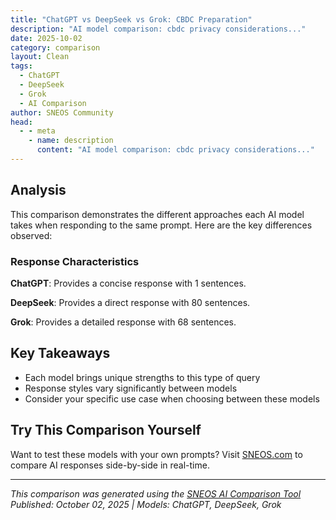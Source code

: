 ```yaml
---
title: "ChatGPT vs DeepSeek vs Grok: CBDC Preparation"
description: "AI model comparison: cbdc privacy considerations..."
date: 2025-10-02
category: comparison
layout: Clean
tags:
  - ChatGPT
  - DeepSeek
  - Grok
  - AI Comparison
author: SNEOS Community
head:
  - - meta
    - name: description
      content: "AI model comparison: cbdc privacy considerations..."
---
```


<ChatComparison
  title="ChatGPT vs DeepSeek vs Grok: CBDC Preparation"
  prompt="cbdc privacy considerations"
  :responses='{
    "ChatGPT": "Error calling OpenAI API.",
    "DeepSeek": "Of course. Central Bank Digital Currencies (CBDCs) represent a fundamental shift in the monetary system, and privacy is arguably the most critical and debated consideration surrounding their design and implementation.\n\nHere\u2019s a detailed breakdown of CBDC privacy considerations, covering the core dilemma, different design models, risks, and potential solutions.\n\n### The Core Privacy Dilemma of CBDCs\n\nThe central tension is between two competing public goods:\n\n1.  **Individual Privacy:** The right to have one\u0027s financial transactions remain confidential, a cornerstone of a free society.\n2.  **Public Policy Objectives:** The state\u0027s legitimate interests in preventing illicit activities (money laundering, terrorism financing, tax evasion) and ensuring the stability and efficiency of the financial system.\n\nCash is the benchmark for privacy: it is anonymous, peer-to-peer, and leaves no centralized digital trail. A CBDC, by its digital nature, inherently creates data. The key question is: **Who can see this data and under what circumstances?**\n\n---\n\n### Privacy Models in CBDC Design\n\nThe level of privacy is not a binary choice but a spectrum, heavily influenced by the CBDC\u0027s architecture.\n\n#### 1. Wholesale CBDC (Limited Privacy Impact)\n*   **What it is:** A digital currency for use only by financial institutions (e.g., for interbank settlements).\n*   **Privacy Consideration:** This does not directly impact the general public\u0027s privacy, as it operates behind the scenes. The privacy concerns are similar to those in today\u0027s interbank systems.\n\n#### 2. Retail CBDC (The Main Privacy Arena)\nThis is for use by the general public and businesses. Its design can take several forms:\n\n| Model | Description | Privacy Implications |\n| :--- | :--- | :--- |\n| **Account-Based (Direct)** | Individuals and businesses hold accounts directly with the central bank. | **Highest Privacy Risk.** The central bank becomes a monolithic repository of all transaction data. It could see every purchase, payment, and transfer, creating an unprecedented financial surveillance tool. |\n| **Token-Based (Digital Cash Analogy)** | The CBDC is a digital token, like a banknote, stored in a digital wallet. Verification focuses on the token\u0027s authenticity, not the holder\u0027s identity. | **Higher Privacy Potential.** Allows for varying degrees of anonymity, similar to cash. Transactions can be designed to be private between the transacting parties. However, full anonymity raises significant concerns for regulators. |\n| **Hybrid/Intermediated Model** | The most likely and widely proposed model. The central bank issues the CBDC, but private-sector intermediaries (commercial banks, payment service providers) manage the customer-facing accounts and transactions. | **Balanced but Complex.** This model distributes data. The central bank might see a pseudonymized record of all transactions for system integrity but not the real-world identities. The intermediary (your bank) would see your identity and transaction data, just as they do today. This mirrors the current two-tier banking system. |\n\n---\n\n### Key Privacy Risks and Concerns\n\n1.  **State Surveillance \u0026 \u0022Programmable Money\u0022:** A CBDC could be designed with expiry dates, spending limits, or restrictions on what it can be used for (e.g., only for groceries, not for alcohol or gambling). While this could be used for targeted welfare payments, it also gives the state immense control over individual behavior.\n2.  **Data Breaches:** A centralized database of all financial transactions is a \u0022honeypot\u0022 for hackers. A breach would be catastrophic, exposing the complete financial lives of an entire population.\n3.  **Function Creep:** Data collected for one legitimate purpose (e.g., preventing fraud) could later be used for other purposes without public consent, such as social scoring, political monitoring, or tracking dissent.\n4.  **Loss of Financial Anonymity:** Even with a hybrid model, the digital trail is far more pervasive than with cash. The ability to make a truly anonymous purchase for sensitive goods (e.g., medical services, books, donations) could disappear.\n5.  **Discrimination \u0026 Exclusion:** Transaction data could be used to profile individuals and deny them services, insurance, or credit based on their spending patterns.\n\n---\n\n### Proposed Solutions and Safeguards\n\nTo build public trust and mitigate risks, central banks and researchers are exploring several technical and legal safeguards.\n\n#### A. Technical Safeguards\n*   **Pseudonymity:** Using digital handles or tokens instead of directly linking identities to transactions at the central bank level. The intermediary bank holds the key to de-anonymize only when legally required.\n*   **Tiered Identities:** Different levels of identity verification for different transaction sizes or types. Small, everyday transactions could be near-anonymous, while larger transactions require full KYC (Know Your Customer).\n*   **Privacy-Enhancing Technologies (PETs):**\n    *   **Zero-Knowledge Proofs (ZKPs):** Allows a user to prove they have sufficient funds or meet certain criteria for a transaction without revealing their identity or account balance.\n    *   **Blind Signatures:** A cryptographic technique that could allow a central bank to issue valid digital tokens without knowing which specific tokens it issued to whom, mimicking the anonymity of physical cash.\n*   **Offline Capability:** Allowing for small, offline peer-to-peer transactions (e.g., via Bluetooth or NFC) that are only later settled on the central ledger. This is crucial for replicating cash-like privacy and ensuring functionality during power or internet outages.\n\n#### B. Legal and Governance Safeguards\n*   **Strong Legal Frameworks:** Enacting laws that explicitly prohibit the government or central bank from using CBDC data for purposes beyond those strictly defined by law (e.g., combating crime).\n*   **Data Minimization:** Designing the system to collect only the absolute minimum data necessary for it to function.\n*   **Transparency and Oversight:** Independent audits and oversight committees to monitor how the data is accessed and used.\n*   **Clear User Rights:** Giving individuals clear rights over their data, including the right to access, correct, and know who has queried their transaction history.\n\n### Conclusion\n\nThe development of a CBDC is as much a socio-political project as a technical one. **Privacy is not an optional add-on but a foundational design principle.**\n\nA successful and trusted CBDC will likely be a **hybrid model** that incorporates **strong legal privacy guarantees** and **advanced cryptographic techniques (PETs)** to create a system that is:\n*   **Private by default** for low-value, everyday transactions.\n*   **Transparent by necessity and under legal oversight** for high-value transactions to combat illicit finance.\n*   **Resilient and secure** against both state overreach and criminal hackers.\n\nThe ultimate challenge is to create a digital currency that offers the convenience and innovation of the digital age without sacrificing the fundamental financial privacy that citizens in free societies have long enjoyed.",
    "Grok": "Central Bank Digital Currencies (CBDCs) are digital forms of a country\u0027s fiat currency, issued and regulated by the central bank. While CBDCs offer numerous advantages such as financial inclusion, reduced transaction costs, and enhanced monetary policy effectiveness, privacy considerations are a critical concern for their design and implementation. Below are key privacy considerations for CBDCs:\n\n### 1. **User Anonymity vs. Traceability**\n   - **Anonymity:** Some individuals and privacy advocates argue that CBDCs should allow for a degree of anonymity similar to cash transactions, where users can transact without revealing their identity.\n   - **Traceability:** Governments and central banks often prioritize traceability to prevent illegal activities such as money laundering, tax evasion, and terrorism financing. A fully traceable CBDC could mean that every transaction is linked to an identifiable user, raising concerns about mass surveillance.\n   - **Balancing Act:** A potential middle ground could involve \u0022pseudonymity,\u0022 where users are identified by pseudonyms or wallet addresses rather than real identities, with full identity disclosure reserved for specific legal investigations.\n\n### 2. **Data Collection and Storage**\n   - Central banks or intermediaries managing CBDCs may collect vast amounts of transactional data. This includes details such as the amount, timestamp, and parties involved in transactions.\n   - **Risks:** If this data is not adequately secured, it could be vulnerable to hacks, leaks, or misuse by governments or third parties. Even with strong security, there\u2019s a risk of authoritarian regimes using this data to monitor and control citizens.\n   - **Mitigation:** Privacy-by-design principles should be embedded, such as minimizing data collection, encrypting transactions, and ensuring data is stored in a decentralized or secure manner. Users could also have control over what data is shared.\n\n### 3. **Government Surveillance**\n   - A CBDC could enable governments to monitor financial behavior in real time, potentially leading to intrusive surveillance. For instance, a government might track spending patterns to enforce policies or suppress dissent by freezing accounts or limiting transactions.\n   - **Risks:** This could erode individual freedoms and create a chilling effect, where people self-censor their financial activities out of fear of government reprisal.\n   - **Mitigation:** Clear legal frameworks and oversight mechanisms must be established to limit government access to CBDC data, ensuring it is only used for legitimate purposes (e.g., combating crime) and not for political oppression.\n\n### 4. **Intermediaries and Third-Party Involvement**\n   - In many CBDC models, commercial banks or other financial institutions act as intermediaries, managing user wallets or facilitating transactions. These entities may have access to user data, raising additional privacy concerns.\n   - **Risks:** Third parties might misuse data for commercial purposes (e.g., targeted advertising) or fail to secure it properly.\n   - **Mitigation:** Strong regulations and data protection laws (like GDPR in the EU) can help limit the misuse of data by intermediaries. Users could also have the option to interact directly with the central bank to reduce third-party involvement.\n\n### 5. **Programmable Money and Behavioral Control**\n   - CBDCs can be designed as \u0022programmable money,\u0022 meaning transactions can be coded with specific rules (e.g., funds can only be spent on certain goods or within a timeframe). While this can be useful for policy implementation (e.g., stimulus payments), it raises privacy and autonomy concerns.\n   - **Risks:** Governments or central banks could use programmability to influence or control user behavior, such as restricting purchases of certain items or enforcing social credit systems.\n   - **Mitigation:** Transparency in the use of programmable features and public consent for such restrictions are essential to prevent abuse.\n\n### 6. **Cross-Border Privacy Issues**\n   - CBDCs may facilitate international transactions, but data sharing across borders can complicate privacy protections. Different countries have varying data protection laws, and user data could be exposed to jurisdictions with weaker safeguards.\n   - **Risks:** Users might lose control over their data when it is shared internationally, and foreign governments or entities could access sensitive financial information.\n   - **Mitigation:** International agreements on data protection and standardized privacy protocols for cross-border CBDC transactions can help address these risks.\n\n### 7. **Technological Privacy Features**\n   - CBDC systems can incorporate privacy-enhancing technologies (PETs) to protect user data. Examples include:\n     - **Zero-Knowledge Proofs (ZKPs):** These allow transactions to be verified without revealing the underlying details (e.g., the amount or parties involved).\n     - **Homomorphic Encryption:** Enables computation on encrypted data without decrypting it, ensuring privacy during processing.\n     - **Decentralized Identity:** Allows users to control their identity and share only necessary information.\n   - **Challenges:** Implementing these technologies can be complex and may conflict with regulatory requirements for traceability. Additionally, they might slow down transaction processing or increase costs.\n\n### 8. **Public Trust and Acceptance**\n   - Privacy concerns can undermine public trust in CBDCs. If users believe their financial activities are under constant surveillance, they may resist adoption and prefer cash or decentralized cryptocurrencies like Bitcoin.\n   - **Mitigation:** Central banks must communicate transparently about how privacy is protected in the CBDC system and involve stakeholders in the design process to address concerns upfront.\n\n### 9. **Legal and Ethical Frameworks**\n   - The design of CBDCs must comply with existing data protection laws (e.g., GDPR in Europe, CCPA in California) and ethical standards. However, laws vary widely across jurisdictions, and some countries may lack robust privacy protections.\n   - **Risks:** Without clear legal protections, users may be exposed to arbitrary data collection or misuse.\n   - **Mitigation:** Central banks should collaborate with legal experts and privacy advocates to ensure CBDC systems align with global best practices for data protection.\n\n### Conclusion\nPrivacy considerations for CBDCs involve a delicate balance between user autonomy, regulatory requirements, and security. While CBDCs have the potential to revolutionize financial systems, their design must prioritize privacy to avoid creating a surveillance state or eroding public trust. Solutions like privacy-enhancing technologies, strong legal frameworks, and transparent governance can help mitigate risks. Central banks must engage with technologists, policymakers, and the public to address these concerns and ensure that CBDCs are both innovative and respectful of individual rights."
  }'
  published-date="11:19"
/>

## Analysis

This comparison demonstrates the different approaches each AI model takes when responding to the same prompt. Here are the key differences observed:

### Response Characteristics

**ChatGPT**: Provides a concise response with 1 sentences. 

**DeepSeek**: Provides a direct response with 80 sentences. 

**Grok**: Provides a detailed response with 68 sentences. 

## Key Takeaways

- Each model brings unique strengths to this type of query
- Response styles vary significantly between models
- Consider your specific use case when choosing between these models

## Try This Comparison Yourself

Want to test these models with your own prompts? Visit [SNEOS.com](https://sneos.com) to compare AI responses side-by-side in real-time.

---

*This comparison was generated using the [SNEOS AI Comparison Tool](https://sneos.com)*
*Published: October 02, 2025 | Models: ChatGPT, DeepSeek, Grok*
